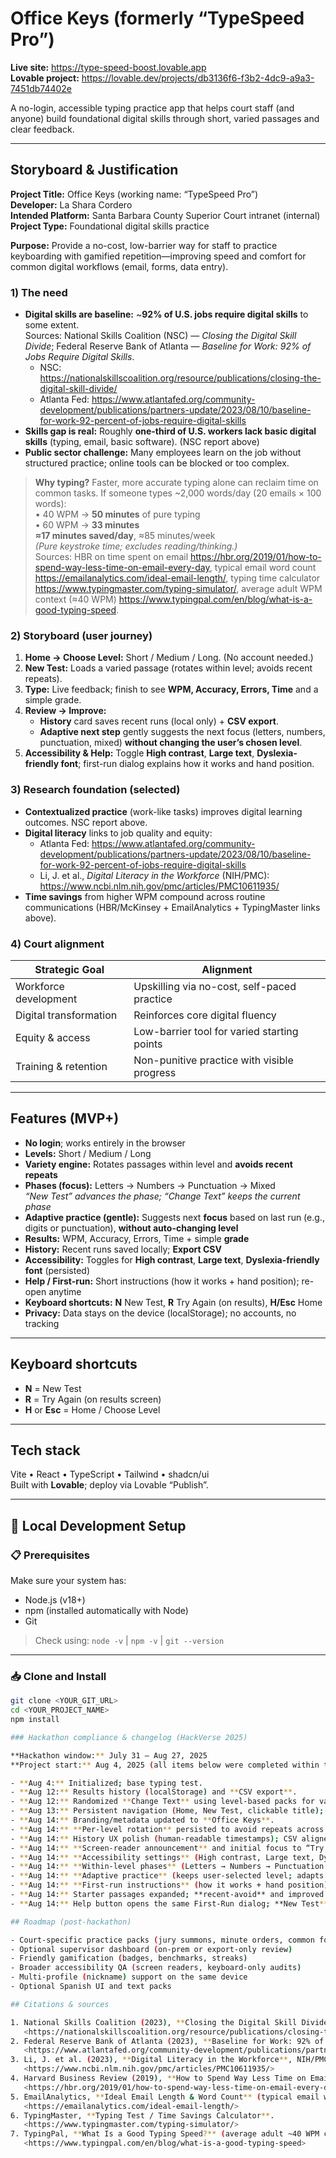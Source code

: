# Office Keys (formerly “TypeSpeed Pro”)

**Live site:** https://type-speed-boost.lovable.app  
**Lovable project:** https://lovable.dev/projects/db3136f6-f3b2-4dc9-a9a3-7451db74402e

A no-login, accessible typing practice app that helps court staff (and anyone) build foundational digital skills through short, varied passages and clear feedback.

---

## Storyboard & Justification

**Project Title:** Office Keys (working name: “TypeSpeed Pro”)  
**Developer:** La Shara Cordero  
**Intended Platform:** Santa Barbara County Superior Court intranet (internal)  
**Project Type:** Foundational digital skills practice

**Purpose:** Provide a no-cost, low-barrier way for staff to practice keyboarding with gamified repetition—improving speed and comfort for common digital workflows (email, forms, data entry).

### 1) The need
- **Digital skills are baseline:** ~**92% of U.S. jobs require digital skills** to some extent.  
  Sources: National Skills Coalition (NSC) — *Closing the Digital Skill Divide*; Federal Reserve Bank of Atlanta — *Baseline for Work: 92% of Jobs Require Digital Skills*.  
  - NSC: <https://nationalskillscoalition.org/resource/publications/closing-the-digital-skill-divide/>  
  - Atlanta Fed: <https://www.atlantafed.org/community-development/publications/partners-update/2023/08/10/baseline-for-work-92-percent-of-jobs-require-digital-skills>
- **Skills gap is real:** Roughly **one-third of U.S. workers lack basic digital skills** (typing, email, basic software). (NSC report above)
- **Public sector challenge:** Many employees learn on the job without structured practice; online tools can be blocked or too complex.

> **Why typing?** Faster, more accurate typing alone can reclaim time on common tasks. If someone types ~2,000 words/day (20 emails × 100 words):  
> • 40 WPM → **50 minutes** of pure typing  
> • 60 WPM → **33 minutes**  
> **≈17 minutes saved/day**, ≈85 minutes/week  
> *(Pure keystroke time; excludes reading/thinking.)*  
> Sources: HBR on time spent on email <https://hbr.org/2019/01/how-to-spend-way-less-time-on-email-every-day>, typical email word count <https://emailanalytics.com/ideal-email-length/>, typing time calculator <https://www.typingmaster.com/typing-simulator/>, average adult WPM context (≈40 WPM) <https://www.typingpal.com/en/blog/what-is-a-good-typing-speed>.

### 2) Storyboard (user journey)
1. **Home → Choose Level:** Short / Medium / Long. (No account needed.)  
2. **New Test:** Loads a varied passage (rotates within level; avoids recent repeats).  
3. **Type:** Live feedback; finish to see **WPM, Accuracy, Errors, Time** and a simple grade.  
4. **Review → Improve:**  
   - **History** card saves recent runs (local only) + **CSV export**.  
   - **Adaptive next step** gently suggests the next focus (letters, numbers, punctuation, mixed) **without changing the user’s chosen level**.  
5. **Accessibility & Help:** Toggle **High contrast**, **Large text**, **Dyslexia-friendly font**; first-run dialog explains how it works and hand position.

### 3) Research foundation (selected)
- **Contextualized practice** (work-like tasks) improves digital learning outcomes. NSC report above.  
- **Digital literacy** links to job quality and equity:  
  - Atlanta Fed: <https://www.atlantafed.org/community-development/publications/partners-update/2023/08/10/baseline-for-work-92-percent-of-jobs-require-digital-skills>  
  - Li, J. et al., *Digital Literacy in the Workforce* (NIH/PMC): <https://www.ncbi.nlm.nih.gov/pmc/articles/PMC10611935/>  
- **Time savings** from higher WPM compound across routine communications (HBR/McKinsey + EmailAnalytics + TypingMaster links above).

### 4) Court alignment
| Strategic Goal          | Alignment                                               |
|-------------------------|---------------------------------------------------------|
| Workforce development   | Upskilling via no-cost, self-paced practice             |
| Digital transformation  | Reinforces core digital fluency                         |
| Equity & access         | Low-barrier tool for varied starting points             |
| Training & retention    | Non-punitive practice with visible progress             |

---

## Features (MVP+)

- **No login**; works entirely in the browser
- **Levels:** Short / Medium / Long
- **Variety engine:** Rotates passages within level and **avoids recent repeats**
- **Phases (focus):** Letters → Numbers → Punctuation → Mixed  
  _“New Test” advances the phase; “Change Text” keeps the current phase_
- **Adaptive practice (gentle):** Suggests next **focus** based on last run (e.g., digits or punctuation), **without auto-changing level**
- **Results:** WPM, Accuracy, Errors, Time + simple **grade**
- **History:** Recent runs saved locally; **Export CSV**
- **Accessibility:** Toggles for **High contrast**, **Large text**, **Dyslexia-friendly font** (persisted)
- **Help / First-run:** Short instructions (how it works + hand position); re-open anytime
- **Keyboard shortcuts:** **N** New Test, **R** Try Again (on results), **H/Esc** Home
- **Privacy:** Data stays on the device (localStorage); no accounts, no tracking

---

## Keyboard shortcuts
- **N** = New Test  
- **R** = Try Again (on results screen)  
- **H** or **Esc** = Home / Choose Level

---

## Tech stack
Vite • React • TypeScript • Tailwind • shadcn/ui  
Built with **Lovable**; deploy via Lovable “Publish”.

---

## 🚀 Local Development Setup

### 📋 Prerequisites

Make sure your system has:

- Node.js (v18+)
- npm (installed automatically with Node)
- Git

> Check using:
> `node -v` | `npm -v` | `git --version`

---

### 📥 Clone and Install

```bash
git clone <YOUR_GIT_URL>
cd <YOUR_PROJECT_NAME>
npm install

### Hackathon compliance & changelog (HackVerse 2025)

**Hackathon window:** July 31 – Aug 27, 2025  
**Project start:** Aug 4, 2025 (all items below were completed within the window)

- **Aug 4:** Initialized; base typing test.
- **Aug 12:** Results history (localStorage) and **CSV export**.
- **Aug 12:** Randomized **Change Text** using level-based packs for variety.
- **Aug 13:** Persistent navigation (Home, New Test, clickable title); safe keyboard shortcuts and help.
- **Aug 14:** Branding/metadata updated to **Office Keys**.
- **Aug 14:** **Per-level rotation** persisted to avoid repeats across refresh/return.
- **Aug 14:** History UX polish (human-readable timestamps); CSV aligned with table columns.
- **Aug 14:** **Screen-reader announcement** and initial focus to “Try Again” on results.
- **Aug 14:** **Accessibility settings** (High contrast, Large text, Dyslexia font) with local persistence.
- **Aug 14:** **Within-level phases** (Letters → Numbers → Punctuation → Mixed) and **Focus** indicator; **New Test** advances phase.
- **Aug 14:** **Adaptive practice** (keeps user-selected level; adapts focus/punctuation only).
- **Aug 14:** **First-run instructions** (how it works + hand position), “don’t show again”, and Help reopen.
- **Aug 14:** Starter passages expanded; **recent-avoid** and improved variety logic.
- **Aug 14:** Help button opens the same First-Run dialog; **New Test** advances phase while **Change Text** stays in-phase; recent-avoid applied.

## Roadmap (post-hackathon)

- Court-specific practice packs (jury summons, minute orders, common forms)
- Optional supervisor dashboard (on-prem or export-only review)
- Friendly gamification (badges, benchmarks, streaks)
- Broader accessibility QA (screen readers, keyboard-only audits)
- Multi-profile (nickname) support on the same device
- Optional Spanish UI and text packs

## Citations & sources

1. National Skills Coalition (2023), **Closing the Digital Skill Divide** — national factsheet and report.  
   <https://nationalskillscoalition.org/resource/publications/closing-the-digital-skill-divide/>
2. Federal Reserve Bank of Atlanta (2023), **Baseline for Work: 92% of Jobs Require Digital Skills**.  
   <https://www.atlantafed.org/community-development/publications/partners-update/2023/08/10/baseline-for-work-92-percent-of-jobs-require-digital-skills>
3. Li, J. et al. (2023), **Digital Literacy in the Workforce**, NIH/PMC.  
   <https://www.ncbi.nlm.nih.gov/pmc/articles/PMC10611935/>
4. Harvard Business Review (2019), **How to Spend Way Less Time on Email Every Day** (citing McKinsey ~28% time on email).  
   <https://hbr.org/2019/01/how-to-spend-way-less-time-on-email-every-day>
5. EmailAnalytics, **Ideal Email Length & Word Count** (typical email word counts).  
   <https://emailanalytics.com/ideal-email-length/>
6. TypingMaster, **Typing Test / Time Savings Calculator**.  
   <https://www.typingmaster.com/typing-simulator/>
7. TypingPal, **What Is a Good Typing Speed?** (average adult ~40 WPM context).  
   <https://www.typingpal.com/en/blog/what-is-a-good-typing-speed>




